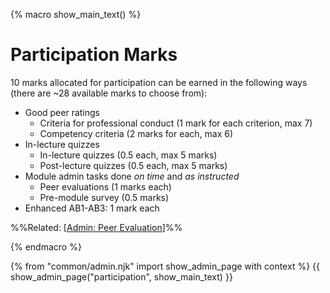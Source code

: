 {% macro show_main_text() %}
<div id="main">

# Participation Marks

10 marks allocated for participation can be earned in the following ways (there are ~28 available marks to choose from):

* <tooltip content="No `Below Average`/`Poor` ratings">Good peer ratings</tooltip>
  * Criteria for professional conduct (1 mark for each criterion, max 7)
  * Competency criteria (2 marks for each, max 6)
* In-lecture quizzes
  * In-lecture quizzes (0.5 each, max 5 marks)
  * Post-lecture quizzes (0.5 each, max 5 marks)
* Module admin tasks done _on time_ and _as instructed_
  * Peer evaluations (1 marks each)
  * Pre-module survey (0.5 marks)
* Enhanced AB1-AB3: 1 mark each

<span class="flat">%%Related: [[Admin: Peer Evaluation](#admin-peerEvaluations-anchor)]%%</span>
<panel src="peerEvaluations.md#peerEvaluation-criteria" header="Admin {{ icon_embedding }} Peer Evaluations → Criteria" class="embedding" minimized />
  
</div>
{% endmacro %}

{% from "common/admin.njk" import show_admin_page with context %}
{{ show_admin_page("participation", show_main_text) }}